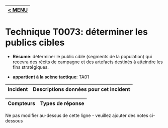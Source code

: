 |[< MENU](../../README.md)|
|---|
# Technique T0073: déterminer les publics cibles

* **Résumé**: déterminer le public cible (segments de la population) qui recevra des récits de campagne et des artefacts destinés à atteindre les fins stratégiques.

* **appartient à la scène tactique**: TA01


|Incident |Descriptions données pour cet incident |
|-------- |-------------------- |



|Compteurs |Types de réponse |
|-------- |-------------- |


Ne pas modifier au-dessus de cette ligne - veuillez ajouter des notes ci-dessous